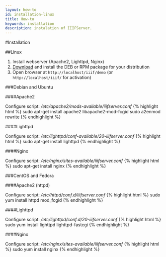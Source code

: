 ```yaml
---
layout: how-to
id: installation-linux
title: How-to
keywords: installation
description: instalation of IIIFServer.
---
```


#Installation

##Linux

1. Install webserver (Apache2, Lighttpd, Nginx)
2. [Download](/download) and install the DEB or RPM package for your distribution 
3. Open browser at `http://localhost/iiif/demo` (or `http://localhost/iiif/` for activation)

###Debian and Ubuntu

####Apache2

Configure script: */etc/apache2/mods-available/iiifserver.conf*
{% highlight html %}
sudo apt-get install apache2 libapache2-mod-fcgid
sudo a2enmod rewrite
{% endhighlight %}

####Lighttpd

Configure script: */etc/lighttpd/conf-available/20-iiifserver.conf*
{% highlight html %}
sudo apt-get install lighttpd
{% endhighlight %}

####Nginx

Configure script: */etc/nginx/sites-available/iiifserver.conf*
{% highlight html %}
sudo apt-get install nginx
{% endhighlight %}

###CentOS and Fedora

####Apache2 (httpd)

Configure script: */etc/httpd/conf.d/iiifserver.conf*
{% highlight html %}
sudo yum install httpd mod_fcgid
{% endhighlight %}

####Lighttpd

Configure script: */etc/lighttpd/conf.d/20-iiifserver.conf*
{% highlight html %}
sudo yum install lighttpd lighttpd-fastcgi
{% endhighlight %}

####Nginx

Configure script: */etc/nginx/sites-available/iiifserver.conf*
{% highlight html %}
sudo yum install nginx
{% endhighlight %}
